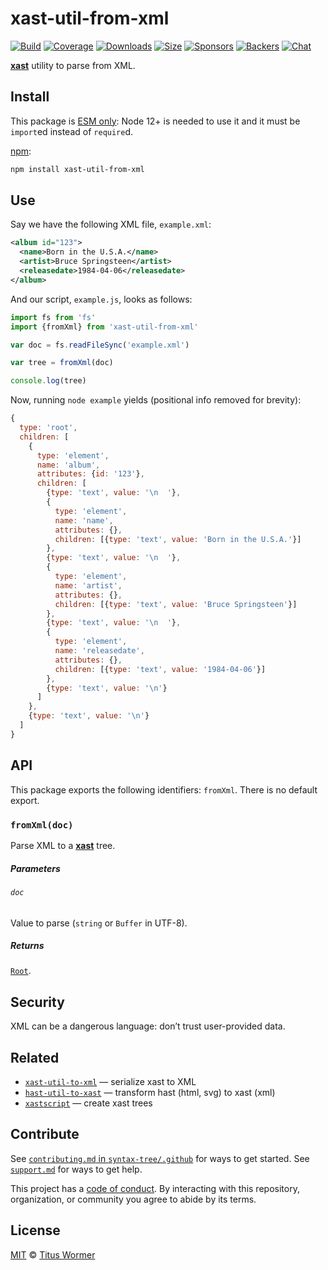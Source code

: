 # xast-util-from-xml

[![Build][build-badge]][build]
[![Coverage][coverage-badge]][coverage]
[![Downloads][downloads-badge]][downloads]
[![Size][size-badge]][size]
[![Sponsors][sponsors-badge]][collective]
[![Backers][backers-badge]][collective]
[![Chat][chat-badge]][chat]

**[xast][]** utility to parse from XML.

## Install

This package is [ESM only](https://gist.github.com/sindresorhus/a39789f98801d908bbc7ff3ecc99d99c):
Node 12+ is needed to use it and it must be `import`ed instead of `require`d.

[npm][]:

```sh
npm install xast-util-from-xml
```

## Use

Say we have the following XML file, `example.xml`:

```xml
<album id="123">
  <name>Born in the U.S.A.</name>
  <artist>Bruce Springsteen</artist>
  <releasedate>1984-04-06</releasedate>
</album>
```

And our script, `example.js`, looks as follows:

```js
import fs from 'fs'
import {fromXml} from 'xast-util-from-xml'

var doc = fs.readFileSync('example.xml')

var tree = fromXml(doc)

console.log(tree)
```

Now, running `node example` yields (positional info removed for brevity):

```js
{
  type: 'root',
  children: [
    {
      type: 'element',
      name: 'album',
      attributes: {id: '123'},
      children: [
        {type: 'text', value: '\n  '},
        {
          type: 'element',
          name: 'name',
          attributes: {},
          children: [{type: 'text', value: 'Born in the U.S.A.'}]
        },
        {type: 'text', value: '\n  '},
        {
          type: 'element',
          name: 'artist',
          attributes: {},
          children: [{type: 'text', value: 'Bruce Springsteen'}]
        },
        {type: 'text', value: '\n  '},
        {
          type: 'element',
          name: 'releasedate',
          attributes: {},
          children: [{type: 'text', value: '1984-04-06'}]
        },
        {type: 'text', value: '\n'}
      ]
    },
    {type: 'text', value: '\n'}
  ]
}
```

## API

This package exports the following identifiers: `fromXml`.
There is no default export.

### `fromXml(doc)`

Parse XML to a **[xast][]** tree.

##### Parameters

###### `doc`

Value to parse (`string` or `Buffer` in UTF-8).

##### Returns

[`Root`][root].

## Security

XML can be a dangerous language: don’t trust user-provided data.

## Related

*   [`xast-util-to-xml`](https://github.com/syntax-tree/xast-util-to-xml)
    — serialize xast to XML
*   [`hast-util-to-xast`](https://github.com/syntax-tree/hast-util-to-xast)
    — transform hast (html, svg) to xast (xml)
*   [`xastscript`](https://github.com/syntax-tree/xastscript)
    — create xast trees

## Contribute

See [`contributing.md` in `syntax-tree/.github`][contributing] for ways to get
started.
See [`support.md`][support] for ways to get help.

This project has a [code of conduct][coc].
By interacting with this repository, organization, or community you agree to
abide by its terms.

## License

[MIT][license] © [Titus Wormer][author]

<!-- Definitions -->

[build-badge]: https://github.com/syntax-tree/xast-util-from-xml/workflows/main/badge.svg

[build]: https://github.com/syntax-tree/xast-util-from-xml/actions

[coverage-badge]: https://img.shields.io/codecov/c/github/syntax-tree/xast-util-from-xml.svg

[coverage]: https://codecov.io/github/syntax-tree/xast-util-from-xml

[downloads-badge]: https://img.shields.io/npm/dm/xast-util-from-xml.svg

[downloads]: https://www.npmjs.com/package/xast-util-from-xml

[size-badge]: https://img.shields.io/bundlephobia/minzip/xast-util-from-xml.svg

[size]: https://bundlephobia.com/result?p=xast-util-from-xml

[sponsors-badge]: https://opencollective.com/unified/sponsors/badge.svg

[backers-badge]: https://opencollective.com/unified/backers/badge.svg

[collective]: https://opencollective.com/unified

[chat-badge]: https://img.shields.io/badge/chat-discussions-success.svg

[chat]: https://github.com/syntax-tree/unist/discussions

[npm]: https://docs.npmjs.com/cli/install

[license]: license

[author]: https://wooorm.com

[contributing]: https://github.com/syntax-tree/.github/blob/HEAD/contributing.md

[support]: https://github.com/syntax-tree/.github/blob/HEAD/support.md

[coc]: https://github.com/syntax-tree/.github/blob/HEAD/code-of-conduct.md

[xast]: https://github.com/syntax-tree/xast

[root]: https://github.com/syntax-tree/xast#root
